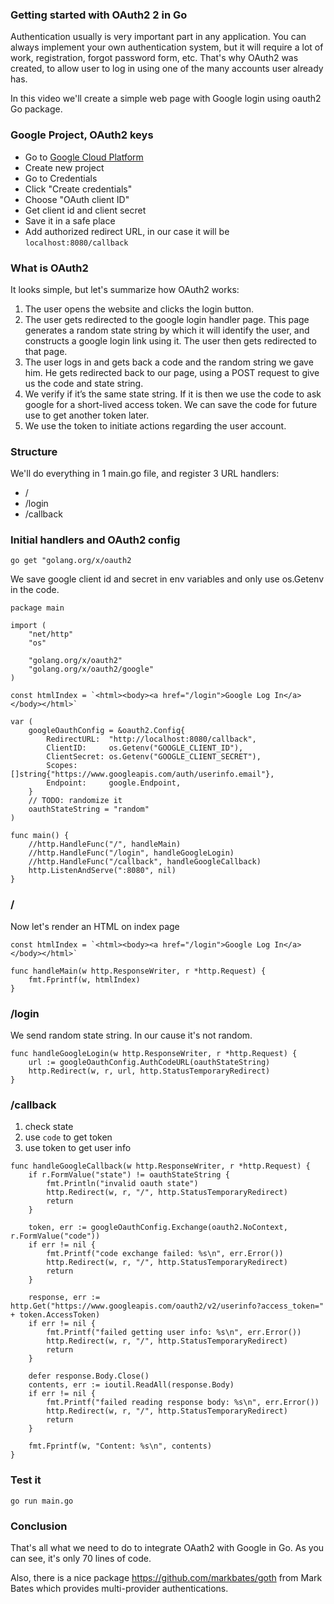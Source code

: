### Getting started with OAuth2 2 in Go

Authentication usually is very important part in any application. You can always implement your own authentication system, but it will require a lot of work, registration, forgot password form, etc. That's why OAuth2 was created, to allow user to log in using one of the many accounts user already has.

In this video we'll create a simple web page with Google login using oauth2 Go package.

### Google Project, OAuth2 keys

 - Go to [Google Cloud Platform](https://console.developers.google.com/)
 - Create new project
 - Go to Credentials
 - Click "Create credentials"
 - Choose "OAuth client ID"
 - Get client id and client secret
 - Save it in a safe place
 - Add authorized redirect URL, in our case it will be `localhost:8080/callback`

### What is OAuth2

It looks simple, but let's summarize how OAuth2 works:

1. The user opens the website and clicks the login button.
2. The user gets redirected to the google login handler page. This page generates a random state string by which it will identify the user, and constructs a google login link using it. The user then gets redirected to that page.
3. The user logs in and gets back a code and the random string we gave him. He gets redirected back to our page, using a POST request to give us the code and state string.
4. We verify if it’s the same state string. If it is then we use the code to ask google for a short-lived access token. We can save the code for future use to get another token later.
5. We use the token to initiate actions regarding the user account.

### Structure

We'll do everything in 1 main.go file, and register 3 URL handlers:
 - /
 - /login
 - /callback

### Initial handlers and OAuth2 config

```
go get "golang.org/x/oauth2
```

We save google client id and secret in env variables and only use os.Getenv in the code.

```
package main

import (
	"net/http"
	"os"

	"golang.org/x/oauth2"
	"golang.org/x/oauth2/google"
)

const htmlIndex = `<html><body><a href="/login">Google Log In</a></body></html>`

var (
	googleOauthConfig = &oauth2.Config{
		RedirectURL:  "http://localhost:8080/callback",
		ClientID:     os.Getenv("GOOGLE_CLIENT_ID"),
		ClientSecret: os.Getenv("GOOGLE_CLIENT_SECRET"),
		Scopes:       []string{"https://www.googleapis.com/auth/userinfo.email"},
		Endpoint:     google.Endpoint,
	}
	// TODO: randomize it
	oauthStateString = "random"
)

func main() {
	//http.HandleFunc("/", handleMain)
	//http.HandleFunc("/login", handleGoogleLogin)
	//http.HandleFunc("/callback", handleGoogleCallback)
	http.ListenAndServe(":8080", nil)
}
```

### /

Now let's render an HTML on index page

```
const htmlIndex = `<html><body><a href="/login">Google Log In</a></body></html>`

func handleMain(w http.ResponseWriter, r *http.Request) {
	fmt.Fprintf(w, htmlIndex)
}
```

### /login

We send random state string. In our cause it's not random.

```
func handleGoogleLogin(w http.ResponseWriter, r *http.Request) {
	url := googleOauthConfig.AuthCodeURL(oauthStateString)
	http.Redirect(w, r, url, http.StatusTemporaryRedirect)
}
```

### /callback

1. check state
2. use `code` to get token
3. use token to get user info

```
func handleGoogleCallback(w http.ResponseWriter, r *http.Request) {
	if r.FormValue("state") != oauthStateString {
		fmt.Println("invalid oauth state")
		http.Redirect(w, r, "/", http.StatusTemporaryRedirect)
		return
	}

	token, err := googleOauthConfig.Exchange(oauth2.NoContext, r.FormValue("code"))
	if err != nil {
		fmt.Printf("code exchange failed: %s\n", err.Error())
		http.Redirect(w, r, "/", http.StatusTemporaryRedirect)
		return
	}

	response, err := http.Get("https://www.googleapis.com/oauth2/v2/userinfo?access_token=" + token.AccessToken)
	if err != nil {
		fmt.Printf("failed getting user info: %s\n", err.Error())
		http.Redirect(w, r, "/", http.StatusTemporaryRedirect)
		return
	}

	defer response.Body.Close()
	contents, err := ioutil.ReadAll(response.Body)
	if err != nil {
		fmt.Printf("failed reading response body: %s\n", err.Error())
		http.Redirect(w, r, "/", http.StatusTemporaryRedirect)
		return
	}

	fmt.Fprintf(w, "Content: %s\n", contents)
}
```

### Test it

```
go run main.go
```

### Conclusion

That's all what we need to do to integrate OAath2 with Google in Go. As you can see, it's only 70 lines of code.

Also, there is a nice package https://github.com/markbates/goth from Mark Bates which provides multi-provider authentications.